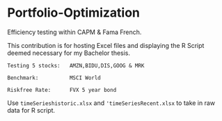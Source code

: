 # Portfolio-Optimization
Efficiency testing within CAPM &amp; Fama French.

This contribution is for hosting Excel files and displaying the R Script deemed necessary for my Bachelor thesis.

    Testing 5 stocks:   AMZN,BIDU,DIS,GOOG & MRK

    Benchmark:          MSCI World

    Riskfree Rate:      FVX 5 year bond


Use `timeSerieshistoric.xlsx` and `'timeSeriesRecent.xlsx` to take in raw data for R script.
